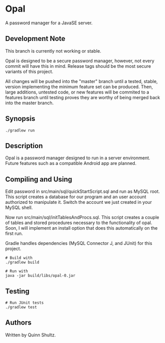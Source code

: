 # Opal
A password manager for a JavaSE server. 


## Development Note
This branch is currently not working or stable.

Opal is designed to be a secure password manager, however, not every commit will have this in mind. Release tags should be
the most secure variants of this project.

All changes will be pushed into the "master" branch until a tested, stable, version implementing the minimum feature set can
be produced. Then, large additions, untested code, or new features will be commited to a features branch until testing proves
they are worthy of being merged back into the master branch.


## Synopsis
```
./gradlew run
```


## Description
Opal is a password manager designed to run in a server environment. Future features such as a compatible Android app are
planned.


## Compiling and Using
Edit password in src/main/sql/quickStartScript.sql and run as MySQL root. This script creates a database for our program and
an user account authorized to manipulate it. Switch the account we just created in your MySQL shell.

Now run src/main/sql/initTablesAndProcs.sql. This script creates a couple of tables and stored procedures necessary to the 
functionality of opal. Soon, I will implement an install option that does this automatically on the first run.

Gradle handles dependencies (MySQL Connector J, and JUnit) for this project.
```
# Build with
./gradlew build

# Run with
java -jar build/libs/opal-0.jar
```


## Testing
```
# Run JUnit tests
./gradlew test
```

## Authors
Written by Quinn Shultz.
